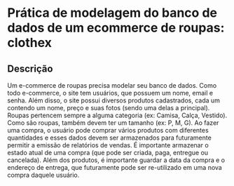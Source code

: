 # **Prática de modelagem do banco de dados de um ecommerce de roupas: clothex**

## **Descrição**

Um e-commerce de roupas precisa modelar seu banco de dados. Como todo e-commerce, o site tem usuários, que possuem um nome, email e senha. Além disso, o site possui diversos produtos cadastrados, cada um contendo um nome, preço e suas fotos (sendo uma delas a principal). Roupas pertencem sempre a alguma categoria (ex: Camisa, Calça, Vestido). Como são roupas, também devem ter um tamanho (ex: P, M, G). Ao fazer uma compra, o usuário pode comprar vários produtos com diferentes quantidades e esses dados devem ser armazenados para futuramente permitir a emissão de relatórios de vendas. É importante armazenar o estado atual de uma compra (que pode ser criada, paga, entregue ou cancelada). Além dos produtos, é importante guardar a data da compra e o endereço de entrega, que futuramente pode ser re-utilizado em uma nova compra daquele usuário.

